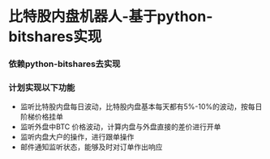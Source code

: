 # 比特股内盘机器人-基于python-bitshares实现
### 依赖python-bitshares去实现

### 计划实现以下功能
- 监听比特股内盘每日波动，比特股内盘基本每天都有5%-10%的波动，按每日阶梯价格挂单
- 监听外盘中BTC 价格波动，计算内盘与外盘直接的差价进行开单
- 监听内盘大户的操作，进行跟单操作
- 邮件通知监听状态，能够及时对订单作出响应


